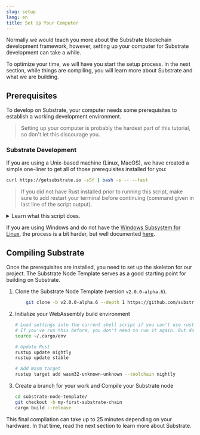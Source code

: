 ```yaml
---
slug: setup
lang: en
title: Set Up Your Computer
---
```


Normally we would teach you more about the Substrate blockchain development framework, however, setting up your computer for Substrate development can take a while.

To optimize your time, we will have you start the setup process. In the next section, while things
are compiling, you will learn more about Substrate and what we are building.

## Prerequisites

To develop on Substrate, your computer needs some prerequisites to establish a working development
environment.

> Setting up your computer is probably the hardest part of this tutorial, so don't let
> this discourage you.

### Substrate Development

If you are using a Unix-based machine (Linux, MacOS), we have created a simple one-liner to get all
of those prerequisites installed for you:

```bash
curl https://getsubstrate.io -sSf | bash -s -- --fast
```

> If you did not have Rust installed prior to running this script, make sure to add restart your terminal before continuing (command given in last line of the script output).

<details>
<summary>Learn what this script does.</summary>

> If you want to see specifically what this script does just visit:
> https://getsubstrate.io

It will automatically install:

* [CMake](https://cmake.org/install/)
* [pkg-config](https://www.freedesktop.org/wiki/Software/pkg-config/)
* [OpenSSL](https://www.openssl.org/)
* [Git](https://git-scm.com/downloads)
* [Rust](https://www.rust-lang.org/tools/install)

</details>

If you are using Windows and do not have the [Windows Subsystem for
Linux](https://docs.microsoft.com/en-us/windows/wsl/install-win10), the process is a bit harder, but
well documented [here](/kb/getting-started/windows-users).

## Compiling Substrate

Once the prerequisites are installed, you need to set up the skeleton for our project. The Substrate Node
Template serves as a good starting point for building on Substrate.

1. Clone the Substrate Node Template (version `v2.0.0-alpha.6`).

    ```bash
		git clone -b v2.0.0-alpha.6 --depth 1 https://github.com/substrate-developer-hub/substrate-node-template
    ```

2. Initialize your WebAssembly build environment

    ```bash
    # Load settings into the current shell script if you can't use rustup command
    # If you've run this before, you don't need to run it again. But doing so is harmless.
    source ~/.cargo/env

    # Update Rust
    rustup update nightly
    rustup update stable

    # Add Wasm target
    rustup target add wasm32-unknown-unknown --toolchain nightly
    ```

3. Create a branch for your work and Compile your Substrate node

    ```bash
    cd substrate-node-template/
    git checkout -b my-first-substrate-chain
    cargo build --release
    ```

This final compilation can take up to 25 minutes depending on your hardware. In that time,
read the next section to learn more about Substrate.
